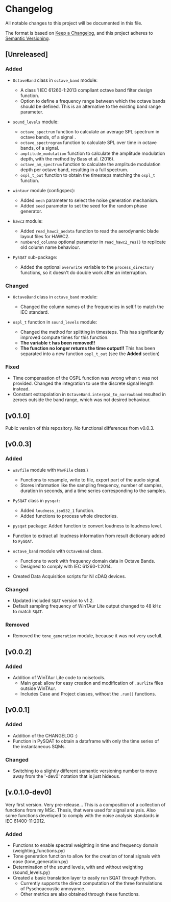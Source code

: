 # Changelog

All notable changes to this project will be documented in this file.

The format is based on [Keep a Changelog](https://keepachangelog.com/en/1.1.0/),
and this project adheres to [Semantic Versioning](https://semver.org/spec/v2.0.0.html).

## [Unreleased]

### Added
- ```OctaveBand``` class in ```octave_band``` module:
  - A class 1 IEC 61260-1:2013 compliant octave band filter design function.
  - Option to define a frequency range between which the octave bands should be defined. This is an alternative to the existing band range parameter.
  

- ```sound_levels``` module:
  - ```octave_spectrum``` function to calculate an average SPL spectrum in octave bands, of a signal .
  - ```octave_spectrogram``` function to calculate SPL over time in octave bands, of a signal.
  - ```amplitude_modulation``` function to calculate the amplitude modulation depth, with the method by Bass et al. (2016). 
  - ```octave_am_spectrum``` function to calculate the amplitude modulation depth per octave band, resulting in a full spectrum.
  - ```ospl_t_out``` function to obtain the timesteps matching the ```ospl_t``` function.


- ```wintaur``` module (configspec):
  - Added ```mech``` parameter to select the noise generation mechanism.
  - Added ```seed``` parameter to set the seed for the random phase generator.


- ```hawc2``` module:
  - Added ```read_hawc2_aedata``` function to read the aerodynamic blade layout files for HAWC2.
  - ```numbered_columns``` optional parameter in ```read_hawc2_res()``` to replicate old column name behaviour.


- ```PySQAT``` sub-package:
  - Added the optional ```overwrite``` variable to the ```process_directory``` functions, so it doesn't do double work after an interruption.


### Changed
- ```OctaveBand``` class in ```octave_band``` module:
  - Changed the column names of the frequencies in self.f to match the IEC standard.


- ```ospl_t``` function in ```sound_levels``` module:
  - Changed the method for splitting in timesteps. This has significantly improved compute times for this function.
  - **The variable ```t``` has been removed!!**
  - **The function no longer returns the time output!!** This has been separated into a new function ```ospl_t_out``` (see the **Added** section)


[//]: # (### Deprecated)

[//]: # (### Removed)

### Fixed
- Time compensation of the OSPL function was wrong when ```t``` was not provided. Changed the integration to use the discrete signal length instead.
- Constant extrapolation in ```OctaveBand.interp1d_to_narrowband``` resulted in zeroes outside the band range, which was not desired behaviour.

## [v0.1.0]
Public version of this repository. No functional differences from v0.0.3.


## [v0.0.3]

### Added
- ```wavfile``` module with ```WavFile``` class.\
  - Functions to resample, write to file, export part of the audio signal.
  - Stores information like the sampling frequency, number of samples, duration in seconds, and a time series corresponding to the samples.
- ```PySQAT``` class in ```pysqat```: 
  - Added ```loudness_iso532_1``` function.
  - Added functions to process whole directories.
- ```pysqat``` package: Added function to convert loudness to loudness level.
- Function to extract all loudness information from result dictionary added to ```PySQAT```.
- ```octave_band``` module with ```OctaveBand``` class.
  - Functions to work with frequency domain data in Octave Bands.
  - Designed to comply with IEC 61260-1:2014.


- Created Data Acquisition scripts for NI cDAQ devices.

### Changed
- Updated included ```SQAT``` version to v1.2.
- Default sampling frequency of WinTAur Lite output changed to 48 kHz to match ```SQAT```.

### Removed
- Removed the ```tone_generation``` module, because it was not very usefull.


## [v0.0.2]
### Added
- Addition of WinTAur Lite code to noisetools.
  - Main goal: allow for easy creation and modification of ```.aurlite``` files outside WinTAur.
  - Includes Case and Project classes, without the ```.run()``` functions.


## [v0.0.1]

### Added
- Addition of the CHANGELOG :)
- Function in PySQAT to obtain a dataframe with only the time series of the instantaneous SQMs.

### Changed
- Switching to a slightly different semantic versioning number to move away from the '-dev0' notation that is just hideous.


## [v.0.1.0-dev0]
Very first version. Very pre-release...
This is a composition of a collection of functions from my MSc. Thesis, that were used for signal analysis. Also some functions developed to comply with the noise analysis standards in IEC 61400-11:2012.

### Added
- Functions to enable spectral weighting in time and frequency domain (weighting_functions.py)
- Tone generation function to allow for the creation of tonal signals with ease (tone_generation.py)
- Determination of the sound levels, with and without weighting (sound_levels.py)
- Created a basic translation layer to easily run SQAT through Python. 
  - Currently supports the direct computation of the three formulations of Pyschoacoustic annoyance. 
  - Other metrics are also obtained through these functions.
